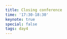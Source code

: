 ```yaml
---
title: Closing conference  
time: '17:30-18:30'  
keynote: true  
special: false  
tags: day4  
---
```

